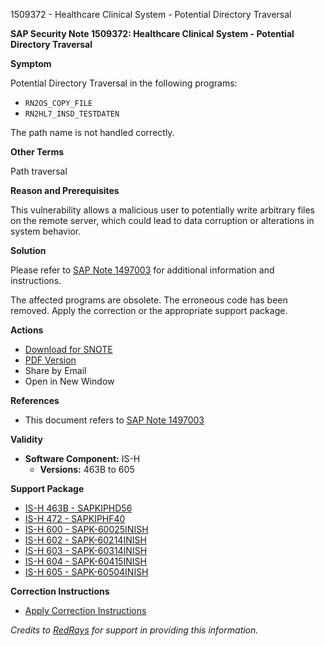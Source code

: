 1509372 - Healthcare Clinical System - Potential Directory Traversal

**SAP Security Note 1509372: Healthcare Clinical System - Potential Directory Traversal**

**Symptom**

Potential Directory Traversal in the following programs:

- `RN2OS_COPY_FILE`
- `RN2HL7_INSD_TESTDATEN`

The path name is not handled correctly.

**Other Terms**

Path traversal

**Reason and Prerequisites**

This vulnerability allows a malicious user to potentially write arbitrary files on the remote server, which could lead to data corruption or alterations in system behavior.

**Solution**

Please refer to [SAP Note 1497003](https://me.sap.com/notes/1497003) for additional information and instructions.

The affected programs are obsolete. The erroneous code has been removed. Apply the correction or the appropriate support package.

**Actions**

- [Download for SNOTE](https://notesdownloads.sap.com/note/0040000008943772017)
- [PDF Version](https://userapps.support.sap.com/sap/support/sfm/notes/print/0001509372?language=en-US&token=8B8074C2BEE846E76E959BE9D3DD1448)
- Share by Email
- Open in New Window

**References**

- This document refers to [SAP Note 1497003](https://me.sap.com/notes/1497003)

**Validity**

- **Software Component:** IS-H
  - **Versions:** 463B to 605

**Support Package**

- [IS-H 463B - SAPKIPHD56](https://me.sap.com/supportpackage/SAPKIPHD56)
- [IS-H 472 - SAPKIPHF40](https://me.sap.com/supportpackage/SAPKIPHF40)
- [IS-H 600 - SAPK-60025INISH](https://me.sap.com/supportpackage/SAPK-60025INISH)
- [IS-H 602 - SAPK-60214INISH](https://me.sap.com/supportpackage/SAPK-60214INISH)
- [IS-H 603 - SAPK-60314INISH](https://me.sap.com/supportpackage/SAPK-60314INISH)
- [IS-H 604 - SAPK-60415INISH](https://me.sap.com/supportpackage/SAPK-60415INISH)
- [IS-H 605 - SAPK-60504INISH](https://me.sap.com/supportpackage/SAPK-60504INISH)

**Correction Instructions**

- [Apply Correction Instructions](https://me.sap.com/corrins/0001509372/6)

*Credits to [RedRays](https://redrays.io) for support in providing this information.*